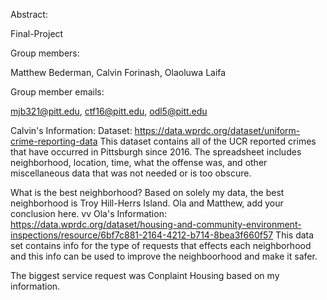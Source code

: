 
Abstract: 


Final-Project

Group members:

Matthew Bederman, Calvin Forinash, Olaoluwa Laifa

Group member emails:

mjb321@pitt.edu, ctf16@pitt.edu, odl5@pitt.edu

Calvin's Information:
Dataset: https://data.wprdc.org/dataset/uniform-crime-reporting-data
This dataset contains all of the UCR reported crimes that have occurred in Pittsburgh since 2016. The spreadsheet includes neighborhood, location, time, what the offense was, and other miscellaneous data that was not needed or is too obscure. 

What is the best neighborhood?
Based on solely my data, the best neighborhood is Troy Hill-Herrs Island. Ola and Matthew, add your conclusion here. vv
Ola's Information:
https://data.wprdc.org/dataset/housing-and-community-environment-inspections/resource/6bf7c881-2164-4212-b714-8bea3f660f57
This data set contains info for the type of requests that effects each neighborhood and this info can be used to improve the neighboorhood and make it safer.

The biggest service request was Conplaint Housing based on my information.
